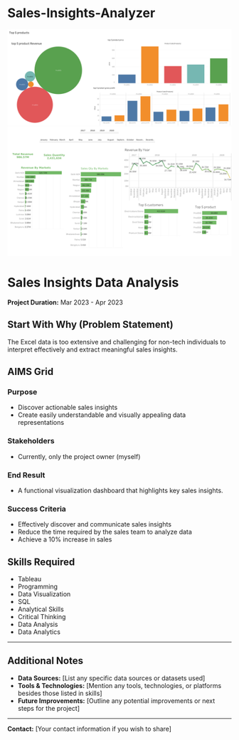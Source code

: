 # Sales-Insights-Analyzer

![top 5 product](https://github.com/kunal15cr/Sales-Insights-Analyzer/blob/main/sale1.png)
![top 5 product](https://github.com/kunal15cr/Sales-Insights-Analyzer/blob/main/sales2.png)

# Sales Insights Data Analysis

**Project Duration:** Mar 2023 - Apr 2023

## Start With Why (Problem Statement)
The Excel data is too extensive and challenging for non-tech individuals to interpret effectively and extract meaningful sales insights.

## AIMS Grid

### Purpose
- Discover actionable sales insights
- Create easily understandable and visually appealing data representations

### Stakeholders
- Currently, only the project owner (myself)

### End Result
- A functional visualization dashboard that highlights key sales insights.

### Success Criteria
- Effectively discover and communicate sales insights
- Reduce the time required by the sales team to analyze data
- Achieve a 10% increase in sales

## Skills Required
- Tableau
- Programming
- Data Visualization
- SQL
- Analytical Skills
- Critical Thinking
- Data Analysis
- Data Analytics

---

## Additional Notes
- **Data Sources:** [List any specific data sources or datasets used]
- **Tools & Technologies:** [Mention any tools, technologies, or platforms besides those listed in skills]
- **Future Improvements:** [Outline any potential improvements or next steps for the project]

---

**Contact:** [Your contact information if you wish to share]
